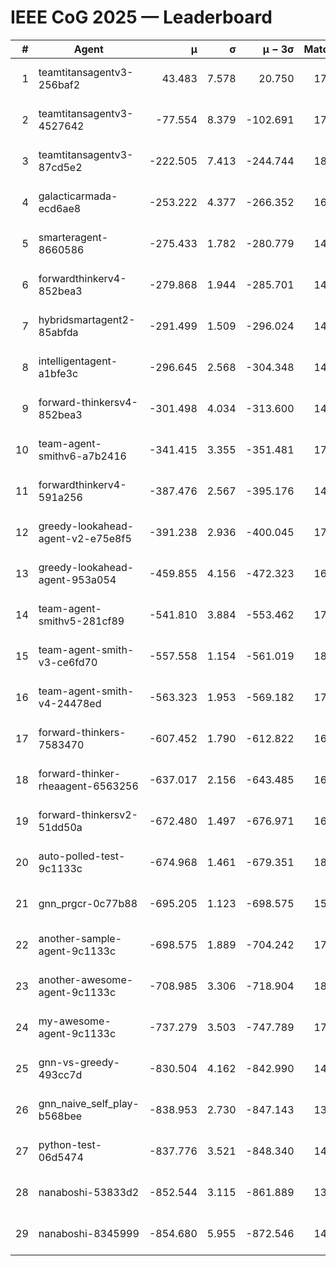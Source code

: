 # IEEE CoG 2025 — Leaderboard

| # | Agent | μ | σ | μ − 3σ | Matches | Updated |
|---:|---|---:|---:|---:|---:|---|
| 1 | teamtitansagentv3-256baf2 | 43.483 | 7.578 | 20.750 | 17536 | 2025-08-24 03:14 |
| 2 | teamtitansagentv3-4527642 | -77.554 | 8.379 | -102.691 | 17250 | 2025-08-24 03:14 |
| 3 | teamtitansagentv3-87cd5e2 | -222.505 | 7.413 | -244.744 | 18566 | 2025-08-24 03:14 |
| 4 | galacticarmada-ecd6ae8 | -253.222 | 4.377 | -266.352 | 16260 | 2025-08-24 03:14 |
| 5 | smarteragent-8660586 | -275.433 | 1.782 | -280.779 | 14682 | 2025-08-24 03:14 |
| 6 | forwardthinkerv4-852bea3 | -279.868 | 1.944 | -285.701 | 14175 | 2025-08-24 03:14 |
| 7 | hybridsmartagent2-85abfda | -291.499 | 1.509 | -296.024 | 14767 | 2025-08-24 03:14 |
| 8 | intelligentagent-a1bfe3c | -296.645 | 2.568 | -304.348 | 14839 | 2025-08-24 03:14 |
| 9 | forward-thinkersv4-852bea3 | -301.498 | 4.034 | -313.600 | 14187 | 2025-08-24 03:14 |
| 10 | team-agent-smithv6-a7b2416 | -341.415 | 3.355 | -351.481 | 17440 | 2025-08-24 03:14 |
| 11 | forwardthinkerv4-591a256 | -387.476 | 2.567 | -395.176 | 14506 | 2025-08-24 03:14 |
| 12 | greedy-lookahead-agent-v2-e75e8f5 | -391.238 | 2.936 | -400.045 | 17728 | 2025-08-24 03:14 |
| 13 | greedy-lookahead-agent-953a054 | -459.855 | 4.156 | -472.323 | 16368 | 2025-08-24 03:14 |
| 14 | team-agent-smithv5-281cf89 | -541.810 | 3.884 | -553.462 | 17200 | 2025-08-24 03:14 |
| 15 | team-agent-smith-v3-ce6fd70 | -557.558 | 1.154 | -561.019 | 18462 | 2025-08-24 03:14 |
| 16 | team-agent-smith-v4-24478ed | -563.323 | 1.953 | -569.182 | 17922 | 2025-08-24 03:14 |
| 17 | forward-thinkers-7583470 | -607.452 | 1.790 | -612.822 | 16020 | 2025-08-24 03:14 |
| 18 | forward-thinker-rheaagent-6563256 | -637.017 | 2.156 | -643.485 | 16624 | 2025-08-24 03:14 |
| 19 | forward-thinkersv2-51dd50a | -672.480 | 1.497 | -676.971 | 16884 | 2025-08-24 03:14 |
| 20 | auto-polled-test-9c1133c | -674.968 | 1.461 | -679.351 | 18260 | 2025-08-24 03:14 |
| 21 | gnn_prgcr-0c77b88 | -695.205 | 1.123 | -698.575 | 15640 | 2025-08-24 03:14 |
| 22 | another-sample-agent-9c1133c | -698.575 | 1.889 | -704.242 | 17640 | 2025-08-24 03:14 |
| 23 | another-awesome-agent-9c1133c | -708.985 | 3.306 | -718.904 | 18500 | 2025-08-24 03:14 |
| 24 | my-awesome-agent-9c1133c | -737.279 | 3.503 | -747.789 | 17320 | 2025-08-24 03:14 |
| 25 | gnn-vs-greedy-493cc7d | -830.504 | 4.162 | -842.990 | 14020 | 2025-08-24 03:14 |
| 26 | gnn_naive_self_play-b568bee | -838.953 | 2.730 | -847.143 | 13820 | 2025-08-24 03:14 |
| 27 | python-test-06d5474 | -837.776 | 3.521 | -848.340 | 14170 | 2025-08-24 03:14 |
| 28 | nanaboshi-53833d2 | -852.544 | 3.115 | -861.889 | 13460 | 2025-08-24 03:14 |
| 29 | nanaboshi-8345999 | -854.680 | 5.955 | -872.546 | 14410 | 2025-08-24 03:14 |
